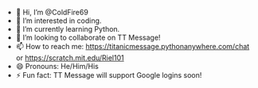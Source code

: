 - 👋 Hi, I’m @ColdFire69
- 👀 I’m interested in coding.
- 🌱 I’m currently learning Python.
- 💞️ I’m looking to collaborate on TT Message!
- 📫 How to reach me: https://titanicmessage.pythonanywhere.com/chat or https://scratch.mit.edu/Riel101
- 😄 Pronouns: He/Him/His
- ⚡ Fun fact: TT Message will support Google logins soon!
<!---
RealFireandIce32/RealFireandIce32 is a ✨ special ✨ repository because its `README.md` (this file) appears on your GitHub profile.
You can click the Preview link to take a look at your changes.
--->
